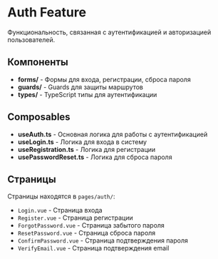 # Auth Feature

Функциональность, связанная с аутентификацией и авторизацией пользователей.

## Компоненты

- **forms/** - Формы для входа, регистрации, сброса пароля
- **guards/** - Guards для защиты маршрутов
- **types/** - TypeScript типы для аутентификации

## Composables

- **useAuth.ts** - Основная логика для работы с аутентификацией
- **useLogin.ts** - Логика для входа в систему
- **useRegistration.ts** - Логика для регистрации
- **usePasswordReset.ts** - Логика для сброса пароля

## Страницы

Страницы находятся в `pages/auth/`:
- `Login.vue` - Страница входа
- `Register.vue` - Страница регистрации
- `ForgotPassword.vue` - Страница забытого пароля
- `ResetPassword.vue` - Страница сброса пароля
- `ConfirmPassword.vue` - Страница подтверждения пароля
- `VerifyEmail.vue` - Страница подтверждения email
